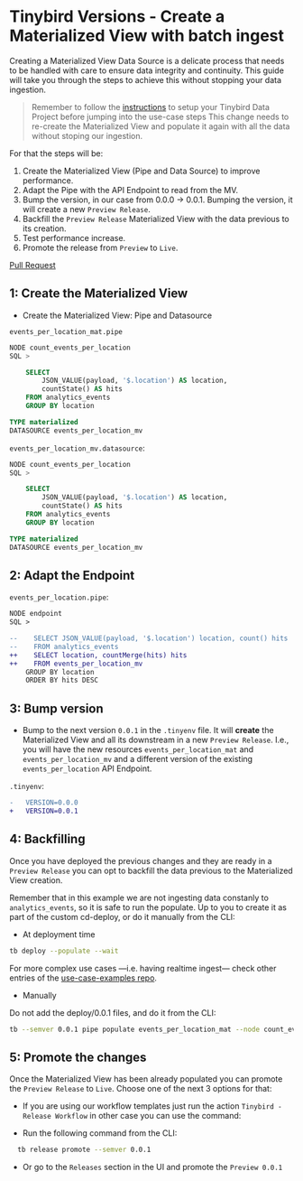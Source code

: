 # Tinybird Versions - Create a Materialized View with batch ingest

Creating a Materialized View Data Source is a delicate process that needs to be handled with care to ensure data integrity and continuity. This guide will take you through the steps to achieve this without stopping your data ingestion.

> Remember to follow the [instructions](../README.md) to setup your Tinybird Data Project before jumping into the use-case steps
This change needs to re-create the Materialized View and populate it again with all the data without stoping our ingestion.

For that the steps will be:

1. Create the Materialized View (Pipe and Data Source) to improve performance.
1. Adapt the Pipe with the API Endpoint to read from the MV.
1. Bump the version, in our case from 0.0.0 -> 0.0.1. Bumping the version, it will create a new `Preview Release`.
1. Backfill the `Preview Release` Materialized View with the data previous to its creation.
1. Test performance increase.
1. Promote the release from `Preview` to `Live`.

[Pull Request](https://github.com/tinybirdco/use-case-examples/pull/210/files)

## 1: Create the Materialized View

- Create the Materialized View: Pipe and Datasource

`events_per_location_mat.pipe`

```sql
NODE count_events_per_location
SQL >

    SELECT
        JSON_VALUE(payload, '$.location') AS location,
        countState() AS hits
    FROM analytics_events
    GROUP BY location

TYPE materialized
DATASOURCE events_per_location_mv
```

`events_per_location_mv.datasource`:

```sql
NODE count_events_per_location
SQL >

    SELECT
        JSON_VALUE(payload, '$.location') AS location,
        countState() AS hits
    FROM analytics_events
    GROUP BY location

TYPE materialized
DATASOURCE events_per_location_mv
```

## 2: Adapt the Endpoint

`events_per_location.pipe`:

```diff
NODE endpoint
SQL >

--    SELECT JSON_VALUE(payload, '$.location') location, count() hits
--    FROM analytics_events
++    SELECT location, countMerge(hits) hits
++    FROM events_per_location_mv
    GROUP BY location
    ORDER BY hits DESC
```

## 3: Bump version

- Bump to the next version `0.0.1` in the `.tinyenv` file. It will **create** the Materialized View and all its downstream in a new `Preview Release`. I.e., you will have the new resources `events_per_location_mat` and `events_per_location_mv` and a different version of the existing `events_per_location` API Endpoint.

`.tinyenv`:

```diff
-   VERSION=0.0.0
+   VERSION=0.0.1
```

## 4: Backfilling

Once you have deployed the previous changes and they are ready in a `Preview Release` you can opt to backfill the data previous to the Materialized View creation.

Remember that in this example we are not ingesting data constanly to `analytics_events`, so it is safe to run the populate. Up to you to create it as part of the custom cd-deploy, or do it manually from the CLI:

- At deployment time

```sh
tb deploy --populate --wait
```

For more complex use cases —i.e. having realtime ingest— check other entries of the [use-case-examples repo](https://github.com/tinybirdco/use-case-examples).

- Manually

Do not add the deploy/0.0.1 files, and do it from the CLI:

```sh
tb --semver 0.0.1 pipe populate events_per_location_mat --node count_events_per_location --wait
```

## 5: Promote the changes

Once the Materialized View has been already populated you can promote the `Preview Release` to `Live`. Choose one of the next 3 options for that:

- If you are using our workflow templates just run the action `Tinybird - Release Workflow` in other case you can use the command:
  
- Run the following command from the CLI:
  
```sh
  tb release promote --semver 0.0.1
```

- Or go to the `Releases` section in the UI and promote the `Preview 0.0.1`
